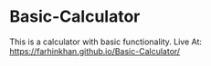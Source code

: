# Basic-Calculator
This is a calculator with basic functionality.
Live At: https://farhinkhan.github.io/Basic-Calculator/
